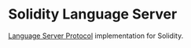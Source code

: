 # Solidity Language Server

[Language Server Protocol](https://microsoft.github.io/language-server-protocol/) implementation for Solidity.
